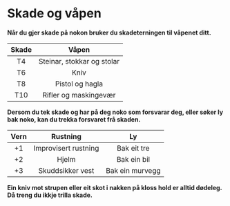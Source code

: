 # Skade og våpen

__Når du gjer skade på nokon bruker du skadeterningen til våpenet ditt.__

| Skade | Våpen |
| :-------------: |:-------------:|
|T4  |  Steinar, stokkar og stolar|
T6  |  Kniv|
T8  |  Pistol og hagla|
T10  |  Rifler og maskingevær|


__Dersom du tek skade og har på deg noko som forsvarar deg, eller søker ly bak noko, kan du trekka forsvaret frå skaden.__

| Vern | Rustning | Ly |
| :-------------: |:-------------:|:-------------:|
|+1 |  Improvisert rustning| Bak eit tre |
|+2 |  Hjelm| Bak ein bil |
+3 |  Skuddsikker vest| Bak ein murvegg |


__Ein kniv mot strupen eller eit skot i nakken på kloss hold er alltid dødeleg. Då treng du ikkje trilla skade.__
